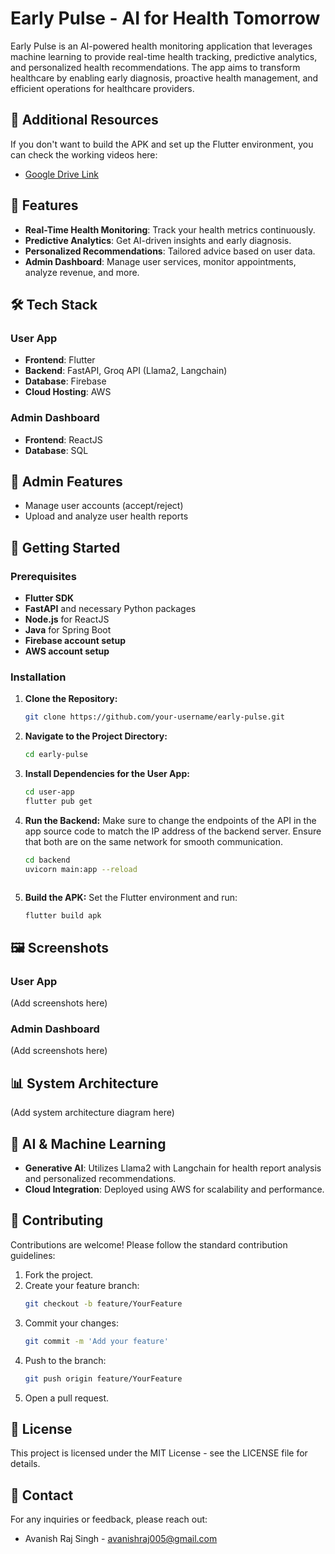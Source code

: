 # Early Pulse - AI for Health Tomorrow

Early Pulse is an AI-powered health monitoring application that leverages machine learning to provide real-time health tracking, predictive analytics, and personalized health recommendations. The app aims to transform healthcare by enabling early diagnosis, proactive health management, and efficient operations for healthcare providers.

## 📂 Additional Resources

If you don't want to build the APK and set up the Flutter environment, you can check the working videos here:
- [Google Drive Link](https://drive.google.com/drive/folders/12s-ibV4lWxPQ2_X4A_c6iIbFWlGdiFba)

## 📱 Features

- **Real-Time Health Monitoring**: Track your health metrics continuously.
- **Predictive Analytics**: Get AI-driven insights and early diagnosis.
- **Personalized Recommendations**: Tailored advice based on user data.
- **Admin Dashboard**: Manage user services, monitor appointments, analyze revenue, and more.

## 🛠️ Tech Stack

### User App
- **Frontend**: Flutter
- **Backend**: FastAPI, Groq API (Llama2, Langchain)
- **Database**: Firebase
- **Cloud Hosting**: AWS

### Admin Dashboard
- **Frontend**: ReactJS
- **Database**: SQL


## 🏥 Admin Features

- Manage user accounts (accept/reject)
- Upload and analyze user health reports

## 🚀 Getting Started

### Prerequisites
- **Flutter SDK**
- **FastAPI** and necessary Python packages
- **Node.js** for ReactJS
- **Java** for Spring Boot
- **Firebase account setup**
- **AWS account setup**

### Installation

1. **Clone the Repository:**
   ```bash
   git clone https://github.com/your-username/early-pulse.git
   ```

2. **Navigate to the Project Directory:**
   ```bash
   cd early-pulse
   ```

3. **Install Dependencies for the User App:**
   ```bash
   cd user-app
   flutter pub get
   ```

4. **Run the Backend:**
   Make sure to change the endpoints of the API in the app source code to match the IP address of the backend server. Ensure that both are on the same network for smooth communication.
   ```bash
   cd backend
   uvicorn main:app --reload
   ```

   ```

5. **Build the APK:**
   Set the Flutter environment and run:
   ```bash
   flutter build apk
   ```

## 🖼️ Screenshots

### User App
(Add screenshots here)

### Admin Dashboard
(Add screenshots here)

## 📊 System Architecture
(Add system architecture diagram here)

## 🤖 AI & Machine Learning

- **Generative AI**: Utilizes Llama2 with Langchain for health report analysis and personalized recommendations.
- **Cloud Integration**: Deployed using AWS for scalability and performance.

## 🧩 Contributing

Contributions are welcome! Please follow the standard contribution guidelines:

1. Fork the project.
2. Create your feature branch:
   ```bash
   git checkout -b feature/YourFeature
   ```
3. Commit your changes:
   ```bash
   git commit -m 'Add your feature'
   ```
4. Push to the branch:
   ```bash
   git push origin feature/YourFeature
   ```
5. Open a pull request.

## 📝 License

This project is licensed under the MIT License - see the LICENSE file for details.

## 📧 Contact

For any inquiries or feedback, please reach out:
- Avanish Raj Singh - avanishraj005@gmail.com
